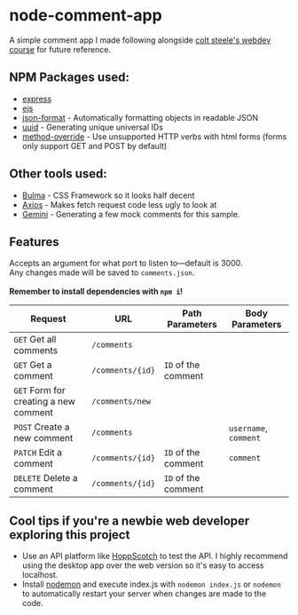 # node-comment-app
A simple comment app I made following alongside [colt steele's webdev course](https://www.udemy.com/course/the-web-developer-bootcamp/) for future reference.

## NPM Packages used: 

- [express](https://www.npmjs.com/package/express)
- [ejs](https://www.npmjs.com/package/ejs)
- [json-format](https://www.npmjs.com/package/json-format) - Automatically formatting objects in readable JSON
- [uuid](https://www.npmjs.com/package/uuid) - Generating unique universal IDs
- [method-override](https://www.npmjs.com/package/method-override) - Use unsupported HTTP verbs with html forms (forms only support GET and POST by default)

## Other tools used:

- [Bulma](https://bulma.io/) - CSS Framework so it looks half decent
- [Axios](https://github.com/axios/axios) - Makes fetch request code less ugly to look at
- [Gemini](https://gemini.google.com/) - Generating a few mock comments for this sample.

## Features

Accepts an argument for what port to listen to—default is 3000. \
Any changes made will be saved to `comments.json`. \
\
**Remember to install dependencies with `npm i`!**

| Request | URL | Path Parameters | Body Parameters
| --- | --- | --- | --- |
| `GET` Get all comments                 | `/comments`         |                     |
| `GET` Get a comment                    | `/comments/{id}`    | `ID` of the comment |
| `GET` Form for creating a new comment  | `/comments/new`     |                     |
| `POST` Create a new comment            | `/comments`         |                     | `username`, `comment` 
| `PATCH` Edit a comment                 | `/comments/{id}`    | `ID` of the comment | `comment`             
| `DELETE` Delete a comment              | `/comments/{id}`    | `ID` of the comment |                        
 
## Cool tips if you're a newbie web developer exploring this project

- Use an API platform like [HoppScotch](https://hoppscotch.io/) to test the API. I highly recommend using the desktop app over the web version so it's easy to access localhost.
- Install [nodemon](https://www.npmjs.com/package/nodemon) and execute index.js with `nodemon index.js` or `nodemon` to automatically restart your server when changes are made to the code.


